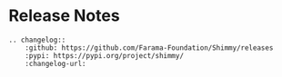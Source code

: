 # Release Notes

```{eval-rst}
.. changelog::
    :github: https://github.com/Farama-Foundation/Shimmy/releases
    :pypi: https://pypi.org/project/shimmy/
    :changelog-url:
```